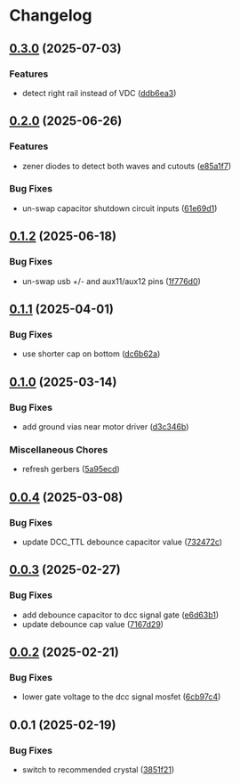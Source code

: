 # Changelog

## [0.3.0](https://github.com/mikesmitty/rp24-dcc-decoder/compare/rp2350-decoder-v0.2.0...rp2350-decoder-v0.3.0) (2025-07-03)


### Features

* detect right rail instead of VDC ([ddb6ea3](https://github.com/mikesmitty/rp24-dcc-decoder/commit/ddb6ea383b4f5dc82e747a8a50b871392123b382))

## [0.2.0](https://github.com/mikesmitty/rp24-dcc-decoder/compare/rp2350-decoder-v0.1.2...rp2350-decoder-v0.2.0) (2025-06-26)


### Features

* zener diodes to detect both waves and cutouts ([e85a1f7](https://github.com/mikesmitty/rp24-dcc-decoder/commit/e85a1f764ec8e276c3f0ad8270ab0958ef19c064))


### Bug Fixes

* un-swap capacitor shutdown circuit inputs ([61e69d1](https://github.com/mikesmitty/rp24-dcc-decoder/commit/61e69d1b25d5a35320f998b9ed846dfaee792550))

## [0.1.2](https://github.com/mikesmitty/rp24-dcc-decoder/compare/rp2350-decoder-v0.1.1...rp2350-decoder-v0.1.2) (2025-06-18)


### Bug Fixes

* un-swap usb +/- and aux11/aux12 pins ([1f776d0](https://github.com/mikesmitty/rp24-dcc-decoder/commit/1f776d04f63d8f8768ab01cb2be59e1d0c34c532))

## [0.1.1](https://github.com/mikesmitty/rp24-dcc-decoder/compare/rp2350-decoder-v0.1.0...rp2350-decoder-v0.1.1) (2025-04-01)


### Bug Fixes

* use shorter cap on bottom ([dc6b62a](https://github.com/mikesmitty/rp24-dcc-decoder/commit/dc6b62acc13467da5e2ec5f99067f5d8a516d0b7))

## [0.1.0](https://github.com/mikesmitty/rp24-dcc-decoder/compare/rp2350-decoder-v0.0.4...rp2350-decoder-v0.1.0) (2025-03-14)


### Bug Fixes

* add ground vias near motor driver ([d3c346b](https://github.com/mikesmitty/rp24-dcc-decoder/commit/d3c346b67aaa05e254f0cf5fc2168e786e9e2e42))


### Miscellaneous Chores

* refresh gerbers ([5a95ecd](https://github.com/mikesmitty/rp24-dcc-decoder/commit/5a95ecdd13cb824ea14429b33e8ac43790169a54))

## [0.0.4](https://github.com/mikesmitty/rp24-dcc-decoder/compare/rp2350-decoder-v0.0.3...rp2350-decoder-v0.0.4) (2025-03-08)


### Bug Fixes

* update DCC_TTL debounce capacitor value ([732472c](https://github.com/mikesmitty/rp24-dcc-decoder/commit/732472c98f50376903bb764d93151fdd62facd41))

## [0.0.3](https://github.com/mikesmitty/rp24-dcc-decoder/compare/rp2350-decoder-v0.0.2...rp2350-decoder-v0.0.3) (2025-02-27)


### Bug Fixes

* add debounce capacitor to dcc signal gate ([e6d63b1](https://github.com/mikesmitty/rp24-dcc-decoder/commit/e6d63b166735f56c2b0e96776631d385dbaa79c0))
* update debounce cap value ([7167d29](https://github.com/mikesmitty/rp24-dcc-decoder/commit/7167d2950df77b2c3e97060f00c1a36faaa49821))

## [0.0.2](https://github.com/mikesmitty/rp24-dcc-decoder/compare/rp2350-decoder-v0.0.1...rp2350-decoder-v0.0.2) (2025-02-21)


### Bug Fixes

* lower gate voltage to the dcc signal mosfet ([6cb97c4](https://github.com/mikesmitty/rp24-dcc-decoder/commit/6cb97c431d6f1eea73aafedfe1a02bb732defedf))

## 0.0.1 (2025-02-19)


### Bug Fixes

* switch to recommended crystal ([3851f21](https://github.com/mikesmitty/rp24-dcc-decoder/commit/3851f218dc31737b537c2cfd6a0378fb10ac53e3))

